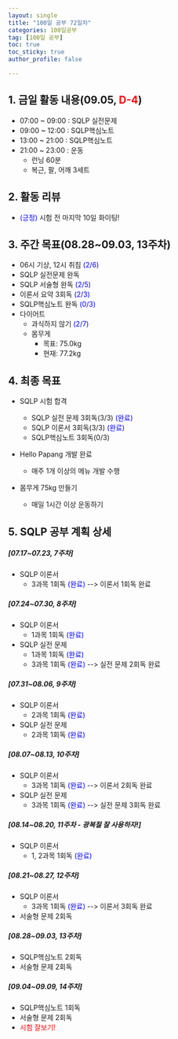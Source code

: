 ```yaml
---
layout: single
title: "100일 공부 72일차"
categories: 100일공부
tag: [100일 공부]
toc: true
toc_sticky: true
author_profile: false

---
```


## 1. 금일 활동 내용(09.05, <span style = "color:red">D-4</span>)

* 07:00 ~ 09:00 : SQLP 실전문제
* 09:00 ~ 12:00 : SQLP핵심노트
* 13:00 ~ 21:00 : SQLP핵심노트
* 21:00 ~ 23:00 : 운동
  * 런닝 60분
  * 복근, 팔, 어깨 3세트



## 2. 활동 리뷰

* <span style = "color:blue">(긍정)</span> 시험 전 마지막 10일 화이팅! 



##  3. 주간 목표(08.28~09.03, 13주차)

* 06시 기상, 12시 취침 <span style = "color:blue">(2/6)</span>
* SQLP 실전문제 완독
* SQLP 서술형 완독 <span style = "color:blue">(2/5)</span>
* 이론서 요약 3회독 <span style = "color:blue">(2/3)</span>
* SQLP핵심노트 완독 <span style = "color:blue">(0/3)</span>
* 다이어트
  * 과식하지 않기 <span style = "color:blue">(2/7)</span>
  * 몸무게
    * 목표: 75.0kg
    * 현재: 77.2kg



## 4. 최종 목표

* SQLP 시험 합격
  * SQLP 실전 문제 3회독(3/3) <span style = "color:blue">(완료)</span>
  * SQLP 이론서 3회독(3/3) <span style = "color:blue">(완료)</span>
  * SQLP핵심노트 3회독(0/3)
* Hello Papang 개발 완료
  * 매주 1개 이상의 메뉴 개발 수행

* 몸무게 75kg 만들기
  * 매일 1시간 이상 운동하기



## 5. SQLP 공부 계획 상세

##### [07.17~07.23, 7주차]

* SQLP 이론서 
  * 3과목 1회독 <span style = "color:blue">(완료)</span> --> 이론서 1회독 완료

##### [07.24~07.30, 8주차]

* SQLP 이론서
  * 1과목 1회독 <span style = "color:blue">(완료)</span>
* SQLP 실전 문제
  * 1과목 1회독 <span style = "color:blue">(완료)</span>
  * 3과목 1회독 <span style = "color:blue">(완료)</span>  --> 실전 문제 2회독 완료

##### [07.31~08.06, 9주차]

* SQLP 이론서 
  * 2과목 1회독 <span style = "color:blue">(완료)</span>
* SQLP 실전 문제
  * 2과목 1회독 <span style = "color:blue">(완료)</span>

##### [08.07~08.13, 10주차]

* SQLP 이론서 
  * 3과목 1회독 <span style = "color:blue">(완료)</span> --> 이론서 2회독 완료
* SQLP 실전 문제
  * 3과목 1회독 <span style = "color:blue">(완료)</span> --> 실전 문제 3회독 완료

##### [08.14~08.20, 11주차 - 광복절 잘 사용하자!]

* SQLP 이론서 
  * 1, 2과목 1회독 <span style = "color:blue">(완료)</span>

##### [08.21~08.27, 12주차]

* SQLP 이론서 
  * 3과목 1회독 <span style = "color:blue">(완료)</span> --> 이론서 3회독 완료
* 서술형 문제 2회독

##### [08.28~09.03, 13주차]

* SQLP핵심노트 2회독
* 서술형 문제 2회독

##### [09.04~09.09, 14주차]

* SQLP핵심노트 1회독
* 서술형 문제 2회독
* <span style = "color:red">시험 잘보기!</span>
